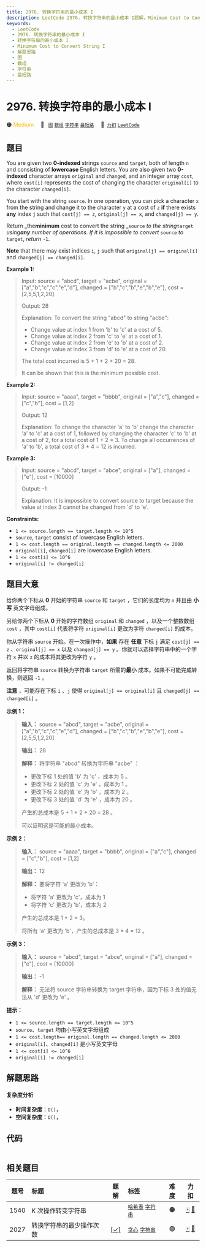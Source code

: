 ```yaml
---
title: 2976. 转换字符串的最小成本 I
description: LeetCode 2976. 转换字符串的最小成本 I题解，Minimum Cost to Convert String I，包含解题思路、复杂度分析以及完整的 JavaScript 代码实现。
keywords:
  - LeetCode
  - 2976. 转换字符串的最小成本 I
  - 转换字符串的最小成本 I
  - Minimum Cost to Convert String I
  - 解题思路
  - 图
  - 数组
  - 字符串
  - 最短路
---
```


# 2976. 转换字符串的最小成本 I

🟠 <font color=#ffb800>Medium</font>&emsp; 🔖&ensp; [`图`](/tag/graph.md) [`数组`](/tag/array.md) [`字符串`](/tag/string.md) [`最短路`](/tag/shortest-path.md)&emsp; 🔗&ensp;[`力扣`](https://leetcode.cn/problems/minimum-cost-to-convert-string-i) [`LeetCode`](https://leetcode.com/problems/minimum-cost-to-convert-string-i)

## 题目

You are given two **0-indexed** strings `source` and `target`, both of length
`n` and consisting of **lowercase** English letters. You are also given two
**0-indexed** character arrays `original` and `changed`, and an integer array
`cost`, where `cost[i]` represents the cost of changing the character
`original[i]` to the character `changed[i]`.

You start with the string `source`. In one operation, you can pick a character
`x` from the string and change it to the character `y` at a cost of `z` **if**
there exists **any** index `j` such that `cost[j] == z`, `original[j] == x`,
and `changed[j] == y`.

Return _the**minimum** cost to convert the string _`source` _to the
string_`target` _using**any** number of operations. If it is impossible to
convert_ `source` _to_ `target`, _return_ `-1`.

**Note** that there may exist indices `i`, `j` such that `original[j] ==
original[i]` and `changed[j] == changed[i]`.



**Example 1:**

> Input: source = "abcd", target = "acbe", original = ["a","b","c","c","e","d"], changed = ["b","c","b","e","b","e"], cost = [2,5,5,1,2,20]
> 
> Output: 28
> 
> Explanation: To convert the string "abcd" to string "acbe":
> - Change value at index 1 from 'b' to 'c' at a cost of 5.
> - Change value at index 2 from 'c' to 'e' at a cost of 1.
> - Change value at index 2 from 'e' to 'b' at a cost of 2.
> - Change value at index 3 from 'd' to 'e' at a cost of 20.
> 
> The total cost incurred is 5 + 1 + 2 + 20 = 28.
> 
> It can be shown that this is the minimum possible cost.

**Example 2:**

> Input: source = "aaaa", target = "bbbb", original = ["a","c"], changed = ["c","b"], cost = [1,2]
> 
> Output: 12
> 
> Explanation: To change the character 'a' to 'b' change the character 'a' to 'c' at a cost of 1, followed by changing the character 'c' to 'b' at a cost of 2, for a total cost of 1 + 2 = 3. To change all occurrences of 'a' to 'b', a total cost of 3 * 4 = 12 is incurred.

**Example 3:**

> Input: source = "abcd", target = "abce", original = ["a"], changed = ["e"], cost = [10000]
> 
> Output: -1
> 
> Explanation: It is impossible to convert source to target because the value at index 3 cannot be changed from 'd' to 'e'.

**Constraints:**

  * `1 <= source.length == target.length <= 10^5`
  * `source`, `target` consist of lowercase English letters.
  * `1 <= cost.length == original.length == changed.length <= 2000`
  * `original[i]`, `changed[i]` are lowercase English letters.
  * `1 <= cost[i] <= 10^6`
  * `original[i] != changed[i]`


## 题目大意

给你两个下标从 **0** 开始的字符串 `source` 和 `target` ，它们的长度均为 `n` 并且由 **小写** 英文字母组成。

另给你两个下标从 **0** 开始的字符数组 `original` 和 `changed` ，以及一个整数数组 `cost` ，其中 `cost[i]`
代表将字符 `original[i]` 更改为字符 `changed[i]` 的成本。

你从字符串 `source` 开始。在一次操作中，**如果** 存在 **任意** 下标 `j` 满足 `cost[j] == z`
、`original[j] == x` 以及 `changed[j] == y` 。你就可以选择字符串中的一个字符 `x` 并以 `z`
的成本将其更改为字符 `y` 。

返回将字符串 `source` 转换为字符串 `target` 所需的**最小** 成本。如果不可能完成转换，则返回 `-1` 。

**注意** ，可能存在下标 `i` 、`j` 使得 `original[j] == original[i]` 且 `changed[j] ==
changed[i]` 。



**示例 1：**

> 
> 
> 
> 
> 
> **输入：** source = "abcd", target = "acbe", original = ["a","b","c","c","e","d"], changed = ["b","c","b","e","b","e"], cost = [2,5,5,1,2,20]
> 
> **输出：** 28
> 
> **解释：** 将字符串 "abcd" 转换为字符串 "acbe" ：
> - 更改下标 1 处的值 'b' 为 'c' ，成本为 5 。
> - 更改下标 2 处的值 'c' 为 'e' ，成本为 1 。
> - 更改下标 2 处的值 'e' 为 'b' ，成本为 2 。
> - 更改下标 3 处的值 'd' 为 'e' ，成本为 20 。
> 
> 产生的总成本是 5 + 1 + 2 + 20 = 28 。
> 
> 可以证明这是可能的最小成本。
> 
> 

**示例 2：**

> 
> 
> 
> 
> 
> **输入：** source = "aaaa", target = "bbbb", original = ["a","c"], changed = ["c","b"], cost = [1,2]
> 
> **输出：** 12
> 
> **解释：** 要将字符 'a' 更改为 'b'：
> - 将字符 'a' 更改为 'c'，成本为 1 
> - 将字符 'c' 更改为 'b'，成本为 2 
> 
> 产生的总成本是 1 + 2 = 3。
> 
> 将所有 'a' 更改为 'b'，产生的总成本是 3 * 4 = 12 。
> 
> 

**示例 3：**

> 
> 
> 
> 
> 
> **输入：** source = "abcd", target = "abce", original = ["a"], changed = ["e"], cost = [10000]
> 
> **输出：** -1
> 
> **解释：** 无法将 source 字符串转换为 target 字符串，因为下标 3 处的值无法从 'd' 更改为 'e' 。
> 
> 



**提示：**

  * `1 <= source.length == target.length <= 10^5`
  * `source`、`target` 均由小写英文字母组成
  * `1 <= cost.length== original.length == changed.length <= 2000`
  * `original[i]`、`changed[i]` 是小写英文字母
  * `1 <= cost[i] <= 10^6`
  * `original[i] != changed[i]`


## 解题思路

#### 复杂度分析

- **时间复杂度**：`O()`，
- **空间复杂度**：`O()`，

## 代码

```javascript

```

## 相关题目

<!-- prettier-ignore -->
| 题号 | 标题 | 题解 | 标签 | 难度 | 力扣 |
| :------: | :------ | :------: | :------ | :------: | :------: |
| 1540 | K 次操作转变字符串 |  |  [`哈希表`](/tag/hash-table.md) [`字符串`](/tag/string.md) | 🟠 | [🀄️](https://leetcode.cn/problems/can-convert-string-in-k-moves) [🔗](https://leetcode.com/problems/can-convert-string-in-k-moves) |
| 2027 | 转换字符串的最少操作次数 | [[✓]](/problem/2027.md) |  [`贪心`](/tag/greedy.md) [`字符串`](/tag/string.md) | 🟢 | [🀄️](https://leetcode.cn/problems/minimum-moves-to-convert-string) [🔗](https://leetcode.com/problems/minimum-moves-to-convert-string) |